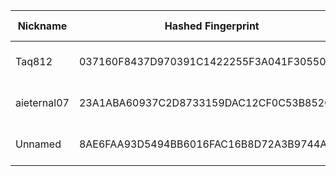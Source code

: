 | Nickname |  Hashed Fingerprint	| Or Addresses | Contact | Running | Flags | Last Seen | First Seen | Last Restarted | Advertised Bandwidth | Platform | Version | Version Status | Recommended Version | Verified hostnames | Exit policy |
|---|---|---|---|---|---|---|---|---|---|---|---|---|---|---|---|
|Taq812 | 037160F8437D970391C1422255F3A041F3055012 | ["5.183.179.247:9001"] | N/A | true | Running, V2Dir, Valid | 2025-10-28 08:00:00 | 2025-10-28 05:00:00 | 2025-10-28 04:12:04 | 0 | Tor 0.4.8.14 on Linux | 0.4.8.14 | recommended | true | N/A | ["reject *:*"]|
|aieternal07 | 23A1ABA60937C2D8733159DAC12CF0C53B852C60 | ["194.59.204.74:9001"] | E2F404D23F750CA6E616764E61B9C42FB3292DE0 \\| qatsi4223 \\| qatsi4223 _/ at /_ gmail.com | true | Running, V2Dir, Valid | 2025-10-28 08:00:00 | 2025-10-28 08:00:00 | 2025-10-28 06:10:21 | 0 | Tor 0.4.8.19 on Linux | 0.4.8.19 | recommended | true | N/A | ["reject *:*"]|
|Unnamed | 8AE6FAA93D5494BB6016FAC16B8D72A3B9744AD7 | ["193.237.155.109:9001"] | N/A | false | Running, V2Dir, Valid | 2025-10-28 02:00:00 | 2025-10-28 02:00:00 | 2025-10-28 01:05:49 | 0 | Tor 0.4.8.19 on Linux | 0.4.8.19 | recommended | true | ["static-193-237-155-109.vodafonexdsl.co.uk"] | ["reject *:*"]|
